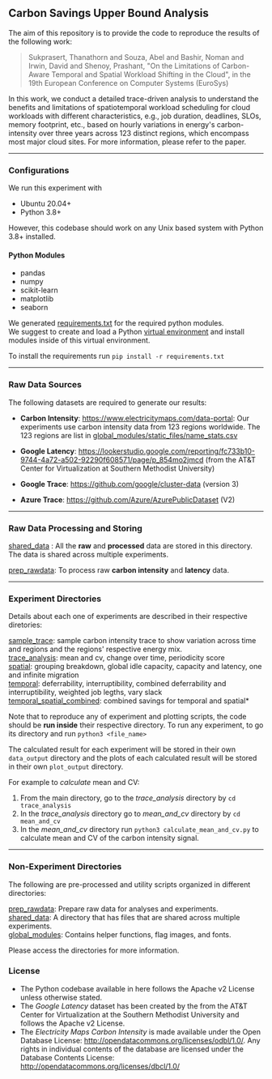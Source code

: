 ## Carbon Savings Upper Bound Analysis
The aim of this repository is to provide the code to reproduce the results of the following work: 

> Sukprasert, Thanathorn and Souza, Abel and Bashir, Noman and Irwin, David and Shenoy, Prashant, "On the Limitations of Carbon-Aware Temporal and Spatial Workload Shifting in the Cloud", in the 19th European Conference on Computer Systems (EuroSys)

In this work, we conduct a detailed trace-driven analysis to understand the benefits and limitations of spatiotemporal workload scheduling for cloud workloads with different characteristics, e.g., job duration, deadlines, SLOs, memory footprint, etc., based on hourly variations in energy's carbon-intensity over three years across 123 distinct regions, which encompass most major cloud sites. For more information, please refer to the paper.

***

### Configurations 
We run this experiment with 
* Ubuntu 20.04+
* Python 3.8+

However, this codebase should work on any Unix based system with Python 3.8+ installed.

#### Python Modules 
* pandas
* numpy 
* scikit-learn
* matplotlib 
* seaborn

We generated [requirements.txt](requirements.txt) for the required python modules. <br>
We suggest to create and load a Python [virtual environment](https://docs.python.org/3/library/venv.html) and install modules inside of this virtual environment.

To install the requirements run ```pip install -r requirements.txt```

****

### Raw Data Sources 
The following datasets are required to generate our results:

* **Carbon Intensity**: https://www.electricitymaps.com/data-portal: Our experiments use carbon intensity data from 123 regions worldwide. The 123 regions are list in [global_modules/static_files/name_stats.csv](global_modules/static_files/name_stats.csv)

* **Google Latency**: https://lookerstudio.google.com/reporting/fc733b10-9744-4a72-a502-92290f608571/page/p_854mo2jmcd (from the AT&T Center for Virtualization at Southern Methodist University)

* **Google Trace**: https://github.com/google/cluster-data (version 3)
* **Azure Trace**: https://github.com/Azure/AzurePublicDataset (V2)

****

### Raw Data Processing and Storing
[shared_data](shared_data) : All the **raw** and **processed** data are stored in this directory. The data is shared across multiple experiments. 

[prep_rawdata](prep_rawdata): To process raw **carbon intensity** and **latency** data.
***

### Experiment Directories 

Details about each one of experiments are described in their respective diretories:

[sample_trace](sample_trace): sample carbon intensity trace to show variation across time and regions and the regions' respective energy mix. <br>
[trace_analysis](trace_analysis): mean and cv, change over time, periodicity score <br>
[spatial](spatial): grouping breakdown, global idle capacity, capacity and latency, one and infinite migration <br>
[temporal](temporal): deferrability, interruptibility, combined deferrability and interruptibility, weighted job legths, vary slack <br>
[temporal_spatial_combined](temporal_spatial_combined): combined savings for temporal and spatial*

Note that to reproduce any of experiment and plotting scripts, the code should be **run inside** their respective directory.
To run any experiment, to go its directory and run
```python3 <file_name>``` 

The calculated result for each experiment will be stored in their own ```data_output``` directory and the plots of each calculated result will be stored in their own ```plot_output``` directory.

For example to *calculate* mean and CV: <br>
1. From the main directory, go to the *trace_analysis* directory by ```cd trace_analysis```
2. In the *trace_analysis* directory go to *mean_and_cv* directory by ```cd mean_and_cv```
3. In the *mean_and_cv* directory run ```python3 calculate_mean_and_cv.py``` to calculate mean and CV of the carbon intensity signal. 

****

### Non-Experiment Directories 
The following are pre-processed and utility scripts organized in different directories:

[prep_rawdata](prep_rawdata): Prepare raw data for analyses and experiments.<br>
[shared_data](shared_data): A directory that has files that are shared across multiple experiments.<br>
[global_modules](global_modules): Contains helper functions, flag images, and fonts.

Please access the directories for more information.

### License
* The Python codebase available in here follows the Apache v2 License unless otherwise stated.
* The *Google Latency* dataset has been created by the from the AT&T Center for Virtualization at the Southern Methodist University and follows the Apache v2 License.
* The *Electricity Maps Carbon Intensity* is made available under the Open Database License: http://opendatacommons.org/licenses/odbl/1.0/. Any rights in individual contents of the database are licensed under the Database Contents License: http://opendatacommons.org/licenses/dbcl/1.0/